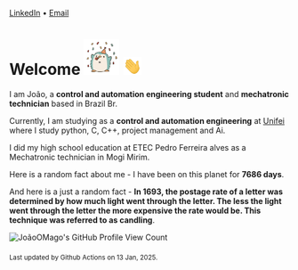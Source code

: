 [LinkedIn](https://www.linkedin.com/in/joão-pedro-gozzoli-b95641301/) &bull;
[Email](joaopedrogozzoli@gmail.com)

# Welcome <img src="happy.gif" height="64px" /> <img src="wave.gif" height="32px" />

I am João, a  **control and automation engineering student** and **mechatronic technician** based in Brazil Br.

Currently, I am studying as a **control and automation engineering** at [Unifei](https://unifei.edu.br) where I study python, C, C++, project management and Ai.

I did my high school education at ETEC Pedro Ferreira alves as a Mechatronic technician in Mogi Mirim.

Here is a random fact about me - I have been on this planet for **7686 days**.

And here is a just a random fact -  **In 1693, the postage rate of a letter was determined by how much light went through the letter. The less the light went through the letter the more expensive the rate would be. This technique was referred to as candling**.

![JoãoOMago's GitHub Profile View Count](https://komarev.com/ghpvc/?username=JoaoOMago)

<sub>Last updated by Github Actions on 13 Jan, 2025.</sub>
